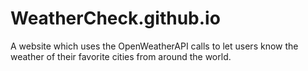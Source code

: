 # WeatherCheck.github.io
A website which uses the OpenWeatherAPI calls to let users know the weather of their favorite cities from around the world.
